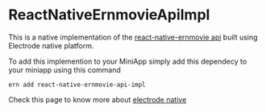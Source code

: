 # ReactNativeErnmovieApiImpl

This is a native implementation of the [react-native-ernmovie api](https://github.com/electrode-io/react-native-ernmovie-api) built using Electrode native platform. 

To add this implemention to your MiniApp simply add this dependecy to your miniapp using this command

`ern add react-native-ernmovie-api-impl`

Check this page to know more about [electrode native](https://electrode.gitbooks.io/electrode-native/)
